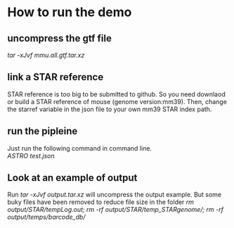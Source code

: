 # How to run the demo
## uncompress the gtf file
*tar -xJvf mmu.all.gtf.tar.xz*
## link a STAR reference
STAR reference is too big to be submitted to github. So you need downlaod or build a STAR reference of mouse (genome version:mm39). Then, change the starref variable in the json file to your own mm39 STAR index path.
## run the pipleine
Just run the following command in command line.  
*ASTRO test.json*
## Look at an example of output
Run 
*tar -xJvf output.tar.xz* 
will uncompress the output example.
But some buky files have been removed to reduce file size in the folder 
*rm output/STAR/tempLog.out; rm -rf output/STAR/temp_STARgenome/; rm -rf output/temps/barcode_db/*
